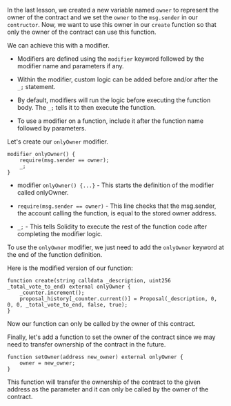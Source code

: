 In the last lesson, we created a new variable named `owner` to represent the owner of the contract and we set the `owner` to the `msg.sender` in our `contructor`. Now, we want to use this owner in our `create` function so that only the owner of the contract can use this function.

We can achieve this with a modifier.

- Modifiers are defined using the `modifier` keyword followed by the modifier name and parameters if any.

- Within the modifier, custom logic can be added before and/or after the `_;` statement.

- By default, modifiers will run the logic before executing the function body. The `_;` tells it to then execute the function.

- To use a modifier on a function, include it after the function name followed by parameters.

Let's create our `onlyOwner` modifier.
```solidity
modifier onlyOwner() {
    require(msg.sender == owner);
    _;
}
```
- modifier `onlyOwner() {...}` - This starts the definition of the modifier called onlyOwner.

- `require(msg.sender == owner)` - This line checks that the msg.sender, the account calling the function, is equal to the stored owner address.

- `_;` - This tells Solidity to execute the rest of the function code after completing the modifier logic.

To use the `onlyOwner` modifier, we just need to add the `onlyOwner` keyword at the end of the function definition. 

Here is the modified version of our function:
```solidity
function create(string calldata _description, uint256 _total_vote_to_end) external onlyOwner {
    _counter.increment();
    proposal_history[_counter.current()] = Proposal(_description, 0, 0, 0, _total_vote_to_end, false, true);
}
```
Now our function can only be called by the owner of this contract.

Finally, let's add a function to set the owner of the contract since we may need to transfer ownership of the contract in the future.

```solidity
function setOwner(address new_owner) external onlyOwner {
    owner = new_owner;
}
```
This function will transfer the ownership of the contract to the given address as the parameter and it can only be called by the owner of the contract.

